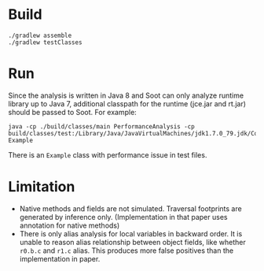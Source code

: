 Build
=====
```
./gradlew assemble
./gradlew testClasses
```

Run
===
Since the analysis is written in Java 8
and Soot can only analyze runtime library up to Java 7, additional classpath
for the runtime (jce.jar and rt.jar) should be passed to Soot. For example:

```
java -cp ./build/classes/main PerformanceAnalysis -cp build/classes/test:/Library/Java/JavaVirtualMachines/jdk1.7.0_79.jdk/Contents/Home/jre/lib/rt.jar:/Library/Java/JavaVirtualMachines/jdk1.7.0_79.jdk/Contents/Home/jre/lib/jce.jar Example
```

There is an `Example` class with performance issue in test files.


Limitation
==========
- Native methods and fields are not simulated. Traversal footprints are generated by inference only.
(Implementation in that paper uses annotation for native methods)
- There is only alias analysis for local variables in backward order. It is unable to reason alias
relationship between object fields, like whether `r0.b.c` and `r1.c` alias. This produces more
false positives than the implementation in paper.

